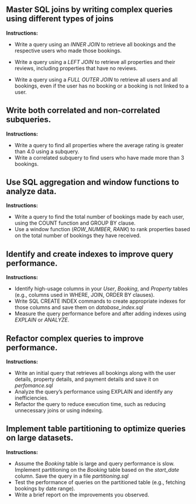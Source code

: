 ## Master SQL joins by writing complex queries using different types of joins

**Instructions:**

- Write a query using an _INNER JOIN_ to retrieve all bookings and the respective users who made those bookings.

- Write a query using a _LEFT JOIN_ to retrieve all properties and their reviews, including properties that have no reviews.

- Write a query using a _FULL OUTER JOIN_ to retrieve all users and all bookings, even if the user has no booking or a booking is not linked to a user.

## Write both correlated and non-correlated subqueries.

**Instructions:**

- Write a query to find all properties where the average rating is greater than 4.0 using a subquery.
- Write a correlated subquery to find users who have made more than 3 bookings.

## Use SQL aggregation and window functions to analyze data.

**Instructions:**

- Write a query to find the total number of bookings made by each user, using the COUNT function and GROUP BY clause.
- Use a window function (_ROW_NUMBER_, _RANK_) to rank properties based on the total number of bookings they have received.

## Identify and create indexes to improve query performance.

**Instructions:**

- Identify high-usage columns in your _User_, _Booking_, and _Property_ tables (e.g., columns used in WHERE, JOIN, ORDER BY clauses).
- Write SQL CREATE INDEX commands to create appropriate indexes for those columns and save them on _database_index.sql_
- Measure the query performance before and after adding indexes using _EXPLAIN_ or _ANALYZE_.

## Refactor complex queries to improve performance.

**Instructions:**

- Write an initial query that retrieves all bookings along with the user details, property details, and payment details and save it on _perfomance.sql_
- Analyze the query’s performance using EXPLAIN and identify any inefficiencies.
- Refactor the query to reduce execution time, such as reducing unnecessary joins or using indexing.

## Implement table partitioning to optimize queries on large datasets.

**Instructions:**

- Assume the _Booking_ table is large and query performance is slow. Implement partitioning on the _Booking_ table based on the *start_date* column. Save the query in a file _partitioning.sql_
- Test the performance of queries on the partitioned table (e.g., fetching bookings by date range).
- Write a brief report on the improvements you observed.

